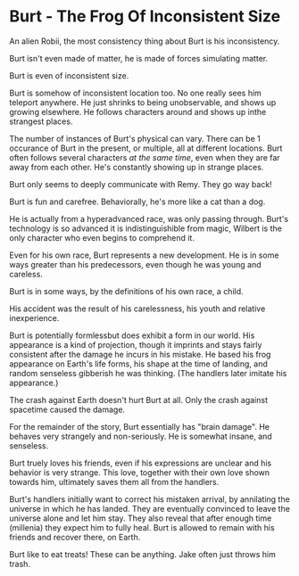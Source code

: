 Burt - The Frog Of Inconsistent Size
=======================================

An alien Robii, the most consistency thing about Burt is his inconsistency.

Burt isn't even made of matter, he is made of forces simulating matter.

Burt is even of inconsistent size.

Burt is somehow of inconsistent location too. No one really sees him teleport anywhere. He just shrinks to being unobservable, and shows up growing elsewhere. He follows characters around and shows up inthe strangest places.

The number of instances of Burt's physical can vary. There can be 1 occurance of Burt in the present, or multiple, all at different locations. Burt often follows several characters *at the same time*, even when they are far away from each other. He's constantly showing up in strange places.

Burt only seems to deeply communicate with Remy.  They go way back!

Burt is fun and carefree.  Behaviorally, he's more like a cat than a dog.

He is actually from a hyperadvanced race, was only passing through. Burt's technology is so advanced it is indistinguishible from magic, Wilbert is the only character who even begins to comprehend it.

Even for his own race, Burt represents a new development. He is in some ways greater than his predecessors, even though he was young and careless.

Burt is in some ways, by the definitions of his own race, a child.

His accident was the result of his carelessness, his youth and relative inexperience.

Burt is potentially formlessbut does exhibit a form in our world. His appearance is a kind of projection, though it imprints and stays fairly consistent after the damage he incurs in his mistake. He based his frog appearance on Earth's life forms, his shape at the time of landing, and random senseless gibberish he was thinking. (The handlers later imitate his appearance.)

The crash against Earth doesn't hurt Burt at all.  Only the crash against spacetime caused the damage.

For the remainder of the story, Burt essentially has "brain damage". He behaves very strangely and non-seriously. He is somewhat insane, and senseless.

Burt truely loves his friends, even if his expressions are unclear and his behavior is very strange.  This love, together with their own love shown towards him, ultimately saves them all from the handlers.

Burt's handlers initially want to correct his mistaken arrival, by annilating the universe in which he has landed. They are eventually convinced to leave the universe alone and let him stay. They also reveal that after enough time (millenia) they expect him to fully heal. Burt is allowed to remain with his friends and recover there, on Earth.



Burt like to eat treats! These can be anything. Jake often just throws him trash.